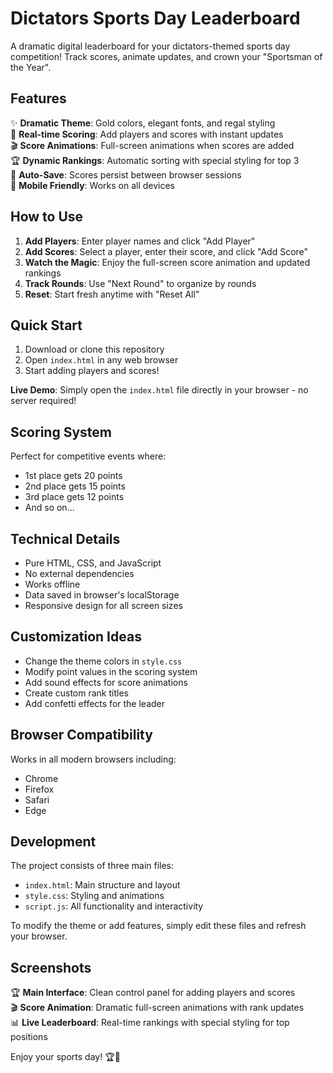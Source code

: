 # Dictators Sports Day Leaderboard

A dramatic digital leaderboard for your dictators-themed sports day competition! Track scores, animate updates, and crown your "Sportsman of the Year".

## Features

✨ **Dramatic Theme**: Gold colors, elegant fonts, and regal styling  
🎯 **Real-time Scoring**: Add players and scores with instant updates  
🎬 **Score Animations**: Full-screen animations when scores are added  
🏆 **Dynamic Rankings**: Automatic sorting with special styling for top 3  
💾 **Auto-Save**: Scores persist between browser sessions  
📱 **Mobile Friendly**: Works on all devices  

## How to Use

1. **Add Players**: Enter player names and click "Add Player"
2. **Add Scores**: Select a player, enter their score, and click "Add Score"
3. **Watch the Magic**: Enjoy the full-screen score animation and updated rankings
4. **Track Rounds**: Use "Next Round" to organize by rounds
5. **Reset**: Start fresh anytime with "Reset All"

## Quick Start

1. Download or clone this repository
2. Open `index.html` in any web browser
3. Start adding players and scores!

**Live Demo**: Simply open the `index.html` file directly in your browser - no server required!

## Scoring System

Perfect for competitive events where:
- 1st place gets 20 points
- 2nd place gets 15 points  
- 3rd place gets 12 points
- And so on...

## Technical Details

- Pure HTML, CSS, and JavaScript
- No external dependencies
- Works offline
- Data saved in browser's localStorage
- Responsive design for all screen sizes

## Customization Ideas

- Change the theme colors in `style.css`
- Modify point values in the scoring system
- Add sound effects for score animations
- Create custom rank titles
- Add confetti effects for the leader

## Browser Compatibility

Works in all modern browsers including:
- Chrome
- Firefox
- Safari
- Edge

## Development

The project consists of three main files:
- `index.html`: Main structure and layout
- `style.css`: Styling and animations
- `script.js`: All functionality and interactivity

To modify the theme or add features, simply edit these files and refresh your browser.

## Screenshots

🏆 **Main Interface**: Clean control panel for adding players and scores  
🎬 **Score Animation**: Dramatic full-screen animations with rank updates  
📊 **Live Leaderboard**: Real-time rankings with special styling for top positions

Enjoy your sports day! 🏆👑